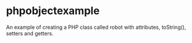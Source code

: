 # phpobjectexample
An example of creating a PHP class called robot with attributes, toString(), setters and getters.
